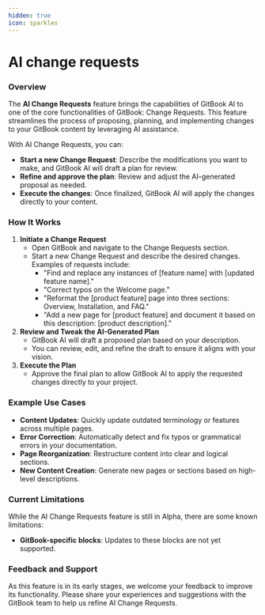 ```yaml
---
hidden: true
icon: sparkles
---
```


# AI change requests

### Overview

The **AI Change Requests** feature brings the capabilities of GitBook AI to one of the core functionalities of GitBook: Change Requests. This feature streamlines the process of proposing, planning, and implementing changes to your GitBook content by leveraging AI assistance.

With AI Change Requests, you can:

* **Start a new Change Request**: Describe the modifications you want to make, and GitBook AI will draft a plan for review.
* **Refine and approve the plan**: Review and adjust the AI-generated proposal as needed.
* **Execute the changes**: Once finalized, GitBook AI will apply the changes directly to your content.

### How It Works

1. **Initiate a Change Request**
   * Open GitBook and navigate to the Change Requests section.
   * Start a new Change Request and describe the desired changes. Examples of requests include:
     * "Find and replace any instances of \[feature name] with \[updated feature name]."
     * "Correct typos on the Welcome page."
     * "Reformat the \[product feature] page into three sections: Overview, Installation, and FAQ."
     * "Add a new page for \[product feature] and document it based on this description: \[product description]."
2. **Review and Tweak the AI-Generated Plan**
   * GitBook AI will draft a proposed plan based on your description.
   * You can review, edit, and refine the draft to ensure it aligns with your vision.
3. **Execute the Plan**
   * Approve the final plan to allow GitBook AI to apply the requested changes directly to your project.

### Example Use Cases

* **Content Updates**: Quickly update outdated terminology or features across multiple pages.
* **Error Correction**: Automatically detect and fix typos or grammatical errors in your documentation.
* **Page Reorganization**: Restructure content into clear and logical sections.
* **New Content Creation**: Generate new pages or sections based on high-level descriptions.

### Current Limitations

While the AI Change Requests feature is still in Alpha, there are some known limitations:

* **GitBook-specific blocks**: Updates to these blocks are not yet supported.

### Feedback and Support

As this feature is in its early stages, we welcome your feedback to improve its functionality. Please share your experiences and suggestions with the GitBook team to help us refine AI Change Requests.
